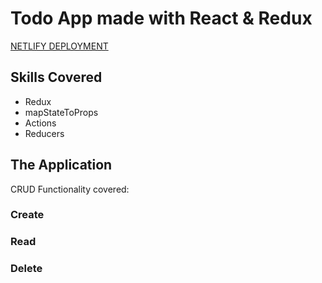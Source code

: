 # Todo App made with React & Redux

[NETLIFY DEPLOYMENT]('https://redux-todo-di.netlify.com/')

## Skills Covered

- Redux
- mapStateToProps
- Actions
- Reducers
 
## The Application

CRUD Functionality covered:

### Create
### Read
### Delete
